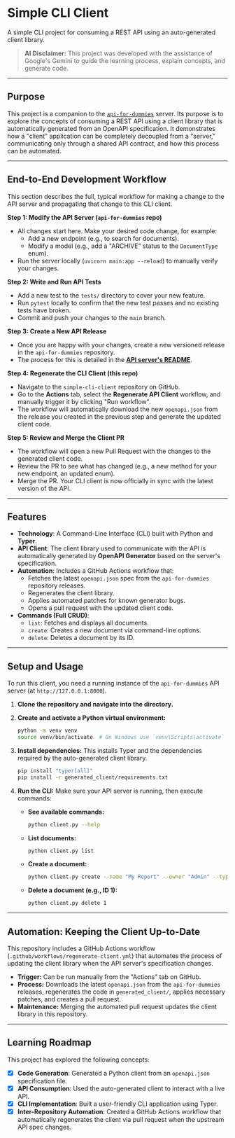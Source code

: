 # Simple CLI Client

A simple CLI project for consuming a REST API using an auto-generated client library.

> **AI Disclaimer:** This project was developed with the assistance of Google's Gemini to guide the learning process, explain concepts, and generate code.

---

## Purpose

This project is a companion to the [`api-for-dummies`](https://github.com/mykingdomforapawn/api-for-dummies) server. Its purpose is to explore the concepts of consuming a REST API using a client library that is automatically generated from an OpenAPI specification. It demonstrates how a "client" application can be completely decoupled from a "server," communicating only through a shared API contract, and how this process can be automated.

---

## End-to-End Development Workflow

This section describes the full, typical workflow for making a change to the API server and propagating that change to this CLI client.

**Step 1: Modify the API Server (`api-for-dummies` repo)**
* All changes start here. Make your desired code change, for example:
    * Add a new endpoint (e.g., to search for documents).
    * Modify a model (e.g., add a "ARCHIVE" status to the `DocumentType` enum).
* Run the server locally (`uvicorn main:app --reload`) to manually verify your changes.

**Step 2: Write and Run API Tests**
* Add a new test to the `tests/` directory to cover your new feature.
* Run `pytest` locally to confirm that the new test passes and no existing tests have broken.
* Commit and push your changes to the `main` branch.

**Step 3: Create a New API Release**
* Once you are happy with your changes, create a new versioned release in the `api-for-dummies` repository.
* The process for this is detailed in the **[API server's README](https://github.com/mykingdomforapawn/api-for-dummies#how-to-create-a-release)**.

**Step 4: Regenerate the CLI Client (this repo)**
* Navigate to the `simple-cli-client` repository on GitHub.
* Go to the **Actions** tab, select the **Regenerate API Client** workflow, and manually trigger it by clicking "Run workflow".
* The workflow will automatically download the new `openapi.json` from the release you created in the previous step and generate the updated client code.

**Step 5: Review and Merge the Client PR**
* The workflow will open a new Pull Request with the changes to the generated client code.
* Review the PR to see what has changed (e.g., a new method for your new endpoint, an updated enum).
* Merge the PR. Your CLI client is now officially in sync with the latest version of the API.

---

## Features

* **Technology**: A Command-Line Interface (CLI) built with Python and **Typer**.
* **API Client**: The client library used to communicate with the API is automatically generated by **OpenAPI Generator** based on the server's specification.
* **Automation**: Includes a GitHub Actions workflow that:
    * Fetches the latest `openapi.json` spec from the `api-for-dummies` repository releases.
    * Regenerates the client library.
    * Applies automated patches for known generator bugs.
    * Opens a pull request with the updated client code.
* **Commands (Full CRUD)**:
    * `list`: Fetches and displays all documents.
    * `create`: Creates a new document via command-line options.
    * `delete`: Deletes a document by its ID.

---

## Setup and Usage

To run this client, you need a running instance of the `api-for-dummies` API server (at `http://127.0.0.1:8000`).

1.  **Clone the repository and navigate into the directory.**

2.  **Create and activate a Python virtual environment:**
    ```bash
    python -m venv venv
    source venv/bin/activate  # On Windows use `venv\Scripts\activate`
    ```

3.  **Install dependencies:**
    This installs Typer and the dependencies required by the auto-generated client library.
    ```bash
    pip install "typer[all]"
    pip install -r generated_client/requirements.txt
    ```

4.  **Run the CLI:**
    Make sure your API server is running, then execute commands:

    * **See available commands:**
        ```bash
        python client.py --help
        ```
    * **List documents:**
        ```bash
        python client.py list
        ```
    * **Create a document:**
        ```bash
        python client.py create --name "My Report" --owner "Admin" --type PDF
        ```
    * **Delete a document (e.g., ID 1):**
        ```bash
        python client.py delete 1
        ```

---

## Automation: Keeping the Client Up-to-Date

This repository includes a GitHub Actions workflow (`.github/workflows/regenerate-client.yml`) that automates the process of updating the client library when the API server's specification changes.

* **Trigger:** Can be run manually from the "Actions" tab on GitHub.
* **Process:** Downloads the latest `openapi.json` from the `api-for-dummies` releases, regenerates the code in `generated_client/`, applies necessary patches, and creates a pull request.
* **Maintenance:** Merging the automated pull request updates the client library in this repository.

---

## Learning Roadmap

This project has explored the following concepts:

* [x] **Code Generation**: Generated a Python client from an `openapi.json` specification file.
* [x] **API Consumption**: Used the auto-generated client to interact with a live API.
* [x] **CLI Implementation**: Built a user-friendly CLI application using Typer.
* [x] **Inter-Repository Automation**: Created a GitHub Actions workflow that automatically regenerates the client via pull request when the upstream API spec changes.